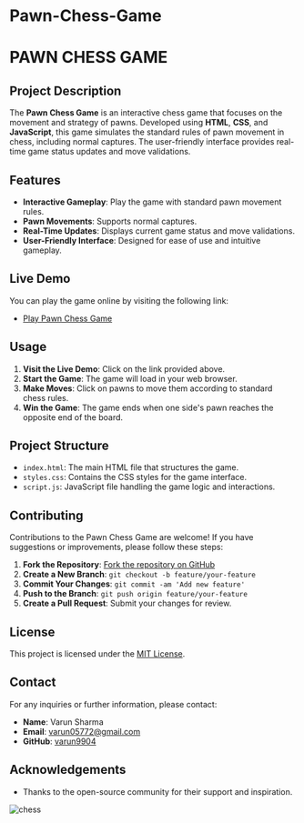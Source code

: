 # Pawn-Chess-Game

# PAWN CHESS GAME

## Project Description

The **Pawn Chess Game** is an interactive chess game that focuses on the movement and strategy of pawns. Developed using **HTML**, **CSS**, and **JavaScript**, this game simulates the standard rules of pawn movement in chess, including normal captures. The user-friendly interface provides real-time game status updates and move validations.

## Features

- **Interactive Gameplay**: Play the game with standard pawn movement rules.
- **Pawn Movements**: Supports normal captures.
- **Real-Time Updates**: Displays current game status and move validations.
- **User-Friendly Interface**: Designed for ease of use and intuitive gameplay.

## Live Demo

You can play the game online by visiting the following link:

- [Play Pawn Chess Game]((https://varun9904.github.io/Pawn-Chess-Game/))

## Usage

1. **Visit the Live Demo**: Click on the link provided above.
2. **Start the Game**: The game will load in your web browser.
3. **Make Moves**: Click on pawns to move them according to standard chess rules.
4. **Win the Game**: The game ends when one side's pawn reaches the opposite end of the board.

## Project Structure

- `index.html`: The main HTML file that structures the game.
- `styles.css`: Contains the CSS styles for the game interface.
- `script.js`: JavaScript file handling the game logic and interactions.

## Contributing

Contributions to the Pawn Chess Game are welcome! If you have suggestions or improvements, please follow these steps:

1. **Fork the Repository**: [Fork the repository on GitHub](https://github.com/varun9904/Pawn-Chess-Game/fork)
2. **Create a New Branch**: `git checkout -b feature/your-feature`
3. **Commit Your Changes**: `git commit -am 'Add new feature'`
4. **Push to the Branch**: `git push origin feature/your-feature`
5. **Create a Pull Request**: Submit your changes for review.

## License

This project is licensed under the [MIT License](LICENSE).

## Contact

For any inquiries or further information, please contact:

- **Name**: Varun Sharma
- **Email**: [varun05772@gmail.com](mailto:varun05772@gmail.com)
- **GitHub**: [varun9904](https://github.com/varun9904)

## Acknowledgements

- Thanks to the open-source community for their support and inspiration.


![chess](https://github.com/user-attachments/assets/aca10927-1074-429d-9822-562edbea21e5)
